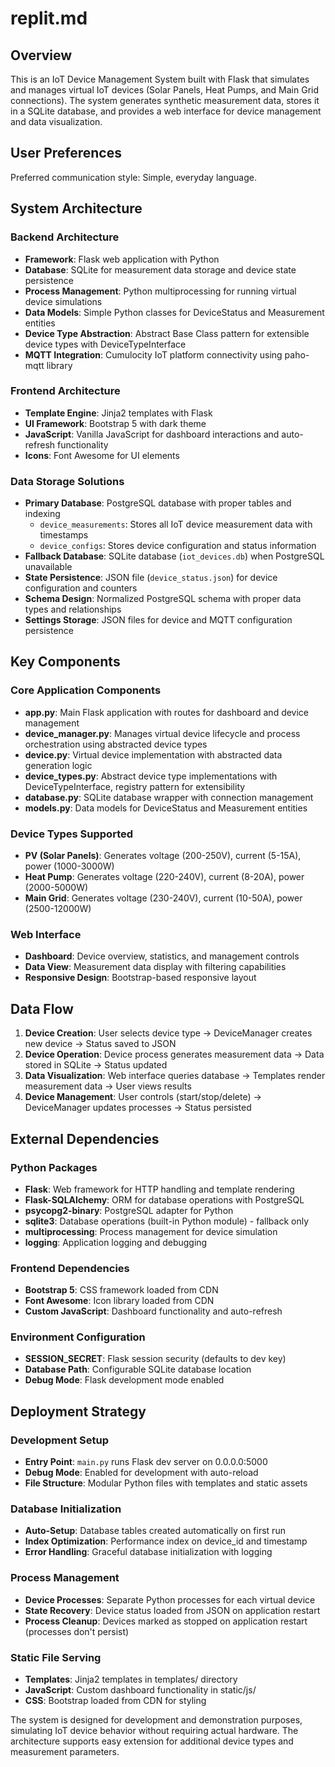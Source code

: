 # replit.md

## Overview

This is an IoT Device Management System built with Flask that simulates and manages virtual IoT devices (Solar Panels, Heat Pumps, and Main Grid connections). The system generates synthetic measurement data, stores it in a SQLite database, and provides a web interface for device management and data visualization.

## User Preferences

Preferred communication style: Simple, everyday language.

## System Architecture

### Backend Architecture
- **Framework**: Flask web application with Python
- **Database**: SQLite for measurement data storage and device state persistence
- **Process Management**: Python multiprocessing for running virtual device simulations
- **Data Models**: Simple Python classes for DeviceStatus and Measurement entities
- **Device Type Abstraction**: Abstract Base Class pattern for extensible device types with DeviceTypeInterface
- **MQTT Integration**: Cumulocity IoT platform connectivity using paho-mqtt library

### Frontend Architecture
- **Template Engine**: Jinja2 templates with Flask
- **UI Framework**: Bootstrap 5 with dark theme
- **JavaScript**: Vanilla JavaScript for dashboard interactions and auto-refresh functionality
- **Icons**: Font Awesome for UI elements

### Data Storage Solutions
- **Primary Database**: PostgreSQL database with proper tables and indexing
  - `device_measurements`: Stores all IoT device measurement data with timestamps
  - `device_configs`: Stores device configuration and status information
- **Fallback Database**: SQLite database (`iot_devices.db`) when PostgreSQL unavailable
- **State Persistence**: JSON file (`device_status.json`) for device configuration and counters
- **Schema Design**: Normalized PostgreSQL schema with proper data types and relationships
- **Settings Storage**: JSON files for device and MQTT configuration persistence

## Key Components

### Core Application Components
- **app.py**: Main Flask application with routes for dashboard and device management
- **device_manager.py**: Manages virtual device lifecycle and process orchestration using abstracted device types
- **device.py**: Virtual device implementation with abstracted data generation logic
- **device_types.py**: Abstract device type implementations with DeviceTypeInterface, registry pattern for extensibility
- **database.py**: SQLite database wrapper with connection management
- **models.py**: Data models for DeviceStatus and Measurement entities

### Device Types Supported
- **PV (Solar Panels)**: Generates voltage (200-250V), current (5-15A), power (1000-3000W)
- **Heat Pump**: Generates voltage (220-240V), current (8-20A), power (2000-5000W)
- **Main Grid**: Generates voltage (230-240V), current (10-50A), power (2500-12000W)

### Web Interface
- **Dashboard**: Device overview, statistics, and management controls
- **Data View**: Measurement data display with filtering capabilities
- **Responsive Design**: Bootstrap-based responsive layout

## Data Flow

1. **Device Creation**: User selects device type → DeviceManager creates new device → Status saved to JSON
2. **Device Operation**: Device process generates measurement data → Data stored in SQLite → Status updated
3. **Data Visualization**: Web interface queries database → Templates render measurement data → User views results
4. **Device Management**: User controls (start/stop/delete) → DeviceManager updates processes → Status persisted

## External Dependencies

### Python Packages
- **Flask**: Web framework for HTTP handling and template rendering
- **Flask-SQLAlchemy**: ORM for database operations with PostgreSQL
- **psycopg2-binary**: PostgreSQL adapter for Python
- **sqlite3**: Database operations (built-in Python module) - fallback only
- **multiprocessing**: Process management for device simulation
- **logging**: Application logging and debugging

### Frontend Dependencies
- **Bootstrap 5**: CSS framework loaded from CDN
- **Font Awesome**: Icon library loaded from CDN
- **Custom JavaScript**: Dashboard functionality and auto-refresh

### Environment Configuration
- **SESSION_SECRET**: Flask session security (defaults to dev key)
- **Database Path**: Configurable SQLite database location
- **Debug Mode**: Flask development mode enabled

## Deployment Strategy

### Development Setup
- **Entry Point**: `main.py` runs Flask dev server on 0.0.0.0:5000
- **Debug Mode**: Enabled for development with auto-reload
- **File Structure**: Modular Python files with templates and static assets

### Database Initialization
- **Auto-Setup**: Database tables created automatically on first run
- **Index Optimization**: Performance index on device_id and timestamp
- **Error Handling**: Graceful database initialization with logging

### Process Management
- **Device Processes**: Separate Python processes for each virtual device
- **State Recovery**: Device status loaded from JSON on application restart
- **Process Cleanup**: Devices marked as stopped on application restart (processes don't persist)

### Static File Serving
- **Templates**: Jinja2 templates in templates/ directory
- **JavaScript**: Custom dashboard functionality in static/js/
- **CSS**: Bootstrap loaded from CDN for styling

The system is designed for development and demonstration purposes, simulating IoT device behavior without requiring actual hardware. The architecture supports easy extension for additional device types and measurement parameters.